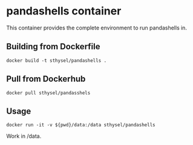 # pandashells container

This container provides the complete environment to run pandashells in.

## Building from Dockerfile
```
docker build -t sthysel/pandashells .
```

## Pull from Dockerhub
```
docker pull sthysel/pandasshels
```

## Usage
```
docker run -it -v ${pwd}/data:/data sthysel/pandashells
```

Work in /data.
